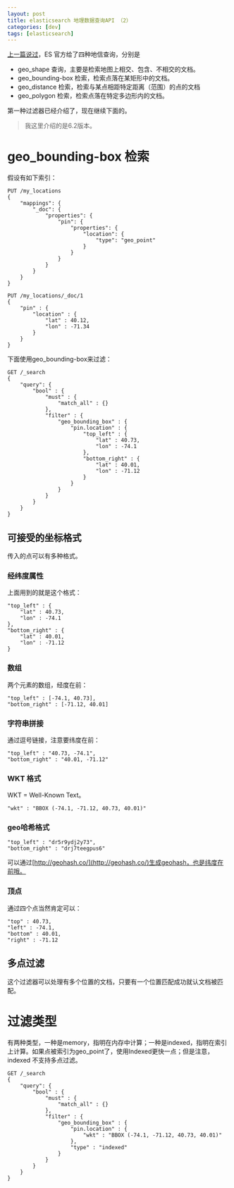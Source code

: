 ```yaml
---
layout: post
title: elasticsearch 地理数据查询API （2）
categories: [dev]
tags: [elasticsearch]
---
```

[上一篇说过](esgeoquery/)，ES 官方给了四种地信查询，分别是
 - geo_shape 查询，主要是检索地图上相交、包含、不相交的文档。
 - geo_bounding-box 检索，检索点落在某矩形中的文档。
 - geo_distance 检索，检索与某点相距特定距离（范围）的点的文档
 - geo_polygon 检索，检索点落在特定多边形内的文档。

第一种过滤器已经介绍了，现在继续下面的。

> 我这里介绍的是6.2版本。

# geo_bounding-box 检索

假设有如下索引：
```
PUT /my_locations
{
    "mappings": {
        "_doc": {
            "properties": {
                "pin": {
                    "properties": {
                        "location": {
                            "type": "geo_point"
                        }
                    }
                }
            }
        }
    }
}

PUT /my_locations/_doc/1
{
    "pin" : {
        "location" : {
            "lat" : 40.12,
            "lon" : -71.34
        }
    }
}
```
下面使用geo_bounding-box来过滤：
```
GET /_search
{
    "query": {
        "bool" : {
            "must" : {
                "match_all" : {}
            },
            "filter" : {
                "geo_bounding_box" : {
                    "pin.location" : {
                        "top_left" : {
                            "lat" : 40.73,
                            "lon" : -74.1
                        },
                        "bottom_right" : {
                            "lat" : 40.01,
                            "lon" : -71.12
                        }
                    }
                }
            }
        }
    }
}
```

## 可接受的坐标格式
传入的点可以有多种格式。
### 经纬度属性
上面用到的就是这个格式：
```
"top_left" : {
    "lat" : 40.73,
    "lon" : -74.1
},
"bottom_right" : {
    "lat" : 40.01,
    "lon" : -71.12
}
```
### 数组
两个元素的数组，经度在前：
```
"top_left" : [-74.1, 40.73],
"bottom_right" : [-71.12, 40.01]
```
### 字符串拼接
通过逗号链接，注意要纬度在前：
```
"top_left" : "40.73, -74.1",
"bottom_right" : "40.01, -71.12"
```
### WKT 格式
WKT = Well-Known Text。
```
"wkt" : "BBOX (-74.1, -71.12, 40.73, 40.01)"
```
### geo哈希格式
```
"top_left" : "dr5r9ydj2y73",
"bottom_right" : "drj7teegpus6"
```
可以通过[http://geohash.co/](http://geohash.co/)生成geohash，也是纬度在前哦。
### 顶点
通过四个点当然肯定可以：
```
"top" : 40.73,
"left" : -74.1,
"bottom" : 40.01,
"right" : -71.12
```

## 多点过滤
这个过滤器可以处理有多个位置的文档，只要有一个位置匹配成功就认文档被匹配。

# 过滤类型
有两种类型，一种是memory，指明在内存中计算；一种是indexed，指明在索引上计算。如果点被索引为geo_point了，使用Indexed更快一点；但是注意，indexed 不支持多点过滤。
```
GET /_search
{
    "query": {
        "bool" : {
            "must" : {
                "match_all" : {}
            },
            "filter" : {
                "geo_bounding_box" : {
                    "pin.location" : {
                        "wkt" : "BBOX (-74.1, -71.12, 40.73, 40.01)"
                    },
                    "type" : "indexed"
                }
            }
        }
    }
}
```